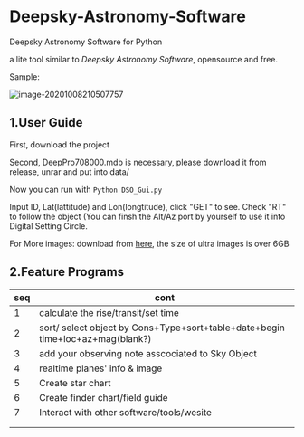 # Deepsky-Astronomy-Software
Deepsky Astronomy Software for Python

a lite tool similar to *Deepsky Astronomy Software*, opensource and free.



Sample:

![image-20201008210507757](C:\Users\Administrator\AppData\Roaming\Typora\typora-user-images\image-20201008210507757.png)



## 1.User Guide

First, download the project

Second, DeepPro708000.mdb is necessary, please download it from release, unrar and put into data/

Now you can run with `Python DSO_Gui.py`

Input ID, Lat(lattitude) and Lon(longtitude), click "GET" to see. Check "RT" to follow the object (You can finsh the Alt/Az port by yourself to use it into Digital Setting Circle.

For More images: download from [here](http://mikehotka.com/DAS/downloads/AdditionalFiles/), the size of ultra images is over 6GB



## 2.Feature Programs

| seq  | cont                                                         |
| ---- | ------------------------------------------------------------ |
| 1    | calculate the rise/transit/set time                          |
| 2    | sort/ select object by Cons+Type+sort+table+date+begin time+loc+az+mag(blank?) |
| 3    | add your observing note asscociated to Sky Object            |
| 4    | realtime planes' info & image                                |
| 5    | Create star chart                                            |
| 6    | Create finder chart/field guide                              |
| 7    | Interact with other software/tools/wesite                    |
|      |                                                              |
|      |                                                              |